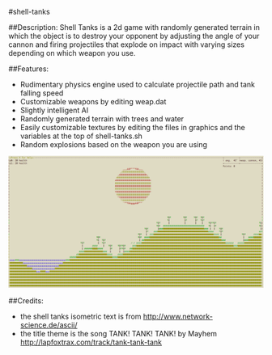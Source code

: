 #shell-tanks

##Description:
Shell Tanks is a 2d game with randomly generated terrain in which the object is to destroy your opponent by adjusting  the angle of your cannon and firing projectiles that explode on impact with varying sizes depending on which weapon you use.

##Features:
* Rudimentary physics engine used to calculate projectile path and tank falling speed
* Customizable weapons by editing weap.dat
* Slightly intelligent AI
* Randomly generated terrain with trees and water
* Easily customizable textures by editing the files in graphics and the variables at the top of shell-tanks.sh
* Random explosions based on the weapon you are using

![Random Terrain Example](/img/terrain.png?raw=true "Random Terrain Example")

##Credits:
* the shell tanks isometric text is from http://www.network-science.de/ascii/
* the title theme is the song TANK! TANK! TANK! by Mayhem http://lapfoxtrax.com/track/tank-tank-tank
